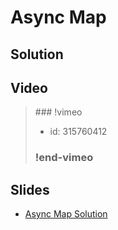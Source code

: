 
# Async Map

## Solution


## Video

<blockquote>
### !vimeo

* id: 315760412

### !end-vimeo
</blockquote>



## Slides

* [Async Map Solution](https://docs.google.com/a/hackreactor.com/presentation/d/1Hnszv3pXLNqkLnmsNg4ZIKMcwDDsJu_s0aPHPZVaVP4/embed?start=false&loop=false&delayms=3000)

